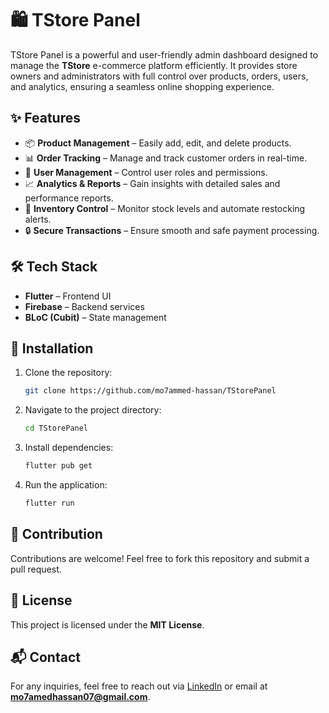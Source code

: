 # 🛍️ TStore Panel

TStore Panel is a powerful and user-friendly admin dashboard designed to manage the **TStore** e-commerce platform efficiently. It provides store owners and administrators with full control over products, orders, users, and analytics, ensuring a seamless online shopping experience.

## ✨ Features
- 📦 **Product Management** – Easily add, edit, and delete products.
- 📊 **Order Tracking** – Manage and track customer orders in real-time.
- 👤 **User Management** – Control user roles and permissions.
- 📈 **Analytics & Reports** – Gain insights with detailed sales and performance reports.
- 🔔 **Inventory Control** – Monitor stock levels and automate restocking alerts.
- 🔒 **Secure Transactions** – Ensure smooth and safe payment processing.

## 🛠️ Tech Stack
- **Flutter** – Frontend UI
- **Firebase** – Backend services
- **BLoC (Cubit)** – State management

## 🚀 Installation
1. Clone the repository:
   ```sh
   git clone https://github.com/mo7ammed-hassan/TStorePanel
   ```
2. Navigate to the project directory:
   ```sh
   cd TStorePanel
   ```
3. Install dependencies:
   ```sh
   flutter pub get
   ```
4. Run the application:
   ```sh
   flutter run
   ```

## 📌 Contribution
Contributions are welcome! Feel free to fork this repository and submit a pull request.

## 📄 License
This project is licensed under the **MIT License**.

## 📬 Contact
For any inquiries, feel free to reach out via [LinkedIn](https://www.linkedin.com/in/mohamedhassan07) or email at **mo7amedhassan07@gmail.com**.
